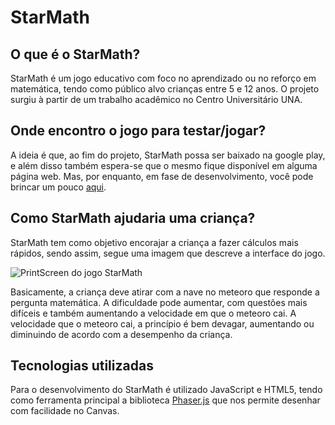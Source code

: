 # StarMath


## O que é o StarMath?
StarMath é um jogo educativo com foco no aprendizado ou no reforço em matemática, tendo como público alvo crianças entre 5 e 12 anos. O projeto surgiu à partir de um trabalho acadêmico no Centro Universitário UNA.

## Onde encontro o jogo para testar/jogar?
A ideia é que, ao fim do projeto, StarMath possa ser baixado na google play, e além disso também espera-se que o mesmo fique disponível em alguma página web. Mas, por enquanto, em fase de desenvolvimento, você pode brincar um pouco  [aqui](http://starmath.pe.hu/ "StarMath").

## Como StarMath ajudaria uma criança? 
StarMath tem como objetivo encorajar a criança a fazer cálculos mais rápidos, sendo assim, segue uma imagem que descreve a interface do jogo.

![PrintScreen do jogo StarMath](https://github.com/mateusduraes/starmath/blob/master/star_math.png "Printscreen do jogo StarMath")

Basicamente, a criança deve atirar com a nave no meteoro que responde a pergunta matemática. A dificuldade pode aumentar, com questões mais difíceis e também aumentando a velocidade em que o meteoro cai. A velocidade que o meteoro cai, a princípio é bem devagar, aumentando ou diminuindo de acordo com a desempenho da criança.

## Tecnologias utilizadas

Para o desenvolvimento do StarMath é utilizado JavaScript e HTML5, tendo como ferramenta principal a biblioteca [Phaser.js](http://phaser.io/ "Phaser") que nos permite desenhar com facilidade no Canvas.
